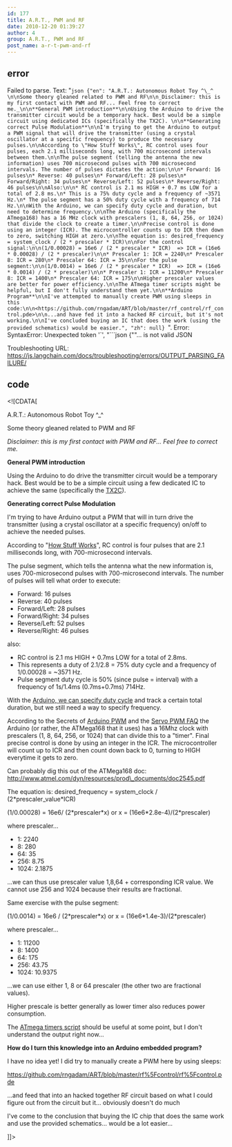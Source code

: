 ```yaml
---
id: 177
title: A.R.T., PWM and RF
date: 2010-12-20 01:39:27
author: 4
group: A.R.T., PWM and RF
post_name: a-r-t-pwm-and-rf
---
```


## error
Failed to parse. Text: "```json
{"en": "A.R.T.: Autonomous Robot Toy ^\_^ \n\nSome theory gleaned related to PWM and RF\n\n_Disclaimer: this is my first contact with PWM and RF... Feel free to correct me._\n\n**General PWM introduction**\n\nUsing the Arduino to drive the transmitter circuit would be a temporary hack. Best would be a simple circuit using dedicated ICs (specifically the TX2C). \n\n**Generating correct Pulse Modulation**\n\nI'm trying to get the Arduino to output a PWM signal that will drive the transmitter (using a crystal oscillator at a specific frequency) to produce the necessary pulses.\n\nAccording to \"How Stuff Works\", RC control uses four pulses, each 2.1 milliseconds long, with 700 microsecond intervals between them.\n\nThe pulse segment (telling the antenna the new information) uses 700 microsecond pulses with 700 microsecond intervals. The number of pulses dictates the action:\n\n* Forward: 16 pulses\n* Reverse: 40 pulses\n* Forward/Left: 28 pulses\n* Forward/Right: 34 pulses\n* Reverse/Left: 52 pulses\n* Reverse/Right: 46 pulses\n\nAlso:\n\n* RC control is 2.1 ms HIGH + 0.7 ms LOW for a total of 2.8 ms.\n* This is a 75% duty cycle and a frequency of ~3571 Hz.\n* The pulse segment has a 50% duty cycle with a frequency of 714 Hz.\n\nWith the Arduino, we can specify duty cycle and duration, but need to determine frequency.\n\nThe Arduino (specifically the ATmega168) has a 16 MHz clock with prescalers (1, 8, 64, 256, or 1024) that divide the clock to create a timer.\n\nPrecise control is done using an integer (ICR). The microcontroller counts up to ICR then down to zero, switching HIGH at zero.\n\nThe equation is: desired_frequency = system_clock / (2 * prescaler * ICR)\n\nFor the control signal:\n\n(1/0.00028) = 16e6 / (2 * prescaler * ICR)  => ICR = (16e6 * 0.00028) / (2 * prescaler)\n\n* Prescaler 1: ICR = 2240\n* Prescaler 8: ICR = 280\n* Prescaler 64: ICR = 35\n\nFor the pulse segment:\n\n(1/0.0014) = 16e6 / (2 * prescaler * ICR)  => ICR = (16e6 * 0.0014) / (2 * prescaler)\n\n* Prescaler 1: ICR = 11200\n* Prescaler 8: ICR = 1400\n* Prescaler 64: ICR = 175\n\nHigher prescaler values are better for power efficiency.\n\nThe ATmega timer scripts might be helpful, but I don't fully understand them yet.\n\n**Arduino Program**\n\nI've attempted to manually create PWM using sleeps in this code:\n\n<https://github.com/rngadam/ART/blob/master/rf_control/rf_control.pde>\n\n...and have fed it into a hacked RF circuit, but it's not working.\n\nI've concluded buying an IC that does the work (using the provided schematics) would be easier.", "zh": null}
```". Error: SyntaxError: Unexpected token '`', "```json
{""... is not valid JSON

Troubleshooting URL: https://js.langchain.com/docs/troubleshooting/errors/OUTPUT_PARSING_FAILURE/


## code
 <!\[CDATA\[

A.R.T.: Autonomous Robot Toy ^\_^

Some theory gleaned related to PWM and RF

_Disclaimer: this is my first contact with PWM and RF... Feel free to correct me._

**General PWM introduction**

Using the Arduino to do drive the transmitter circuit would be a temporary hack. Best would be to be a simple circuit using a few dedicated IC to achieve the same (specifically the [TX2C](http://www.datasheetarchive.com/pdf-datasheets/Datasheets-23/DSA-446609.html)).

**Generating correct Pulse Modulation**

I'm trying to have Arduino output a PWM that will in turn drive the transmitter (using a crystal oscillator at a specific frequency) on/off to achieve the needed pulses.

According to "[How Stuff Works](http://electronics.howstuffworks.com/rc-toy2.htm)", RC control is four pulses that are 2.1 milliseconds long, with 700-microsecond intervals.

The pulse segment, which tells the antenna what the new information is, uses 700-microsecond pulses with 700-microsecond intervals. The number of pulses will tell what order to execute:

* Forward: 16 pulses
* Reverse: 40 pulses
* Forward/Left: 28 pulses
* Forward/Right: 34 pulses
* Reverse/Left: 52 pulses
* Reverse/Right: 46 pulses

also:

* RC control is 2.1 ms HIGH + 0.7ms LOW for a total of 2.8ms.
* This represents a duty of 2.1/2.8 = 75% duty cycle and a frequency of 1/0.00028 = \~3571 Hz.
* Pulse segment duty cycle is 50% (since pulse = interval) with a frequency of 1s/1.4ms (0.7ms+0.7ms) 714Hz.

With the [Arduino, we can specify duty cycle](http://www.arduino.cc/en/Tutorial/PWM) and track a certain total duration, but we still need a way to specify frequency.

According to the Secrets of [Arduino PWM](http://arduino.cc/en/Tutorial/SecretsOfArduinoPWM) and the [Servo PWM FAQ](http://mil.ufl.edu/~achamber/servoPWMfaq.html) the Arduino (or rather, the ATMega168 that it uses) has a 16Mhz clock with prescalers (1, 8, 64, 256, or 1024) that can divide this to a "timer". Final precise control is done by using an integer in the ICR. The microcontroller will count up to ICR and then count down back to 0, turning to HIGH everytime it gets to zero.

Can probably dig this out of the ATMega168 doc: http://www.atmel.com/dyn/resources/prod\_documents/doc2545.pdf

The equation is: desired\_frequency = system\_clock / (2\*prescaler\_value\*ICR)

(1/0.00028) = 16e6/ (2\*prescaler\*x) or x = (16e6\*2.8e-4)/(2\*prescaler)

where prescaler...

* 1: 2240
* 8: 280
* 64: 35
* 256: 8.75
* 1024: 2.1875

...we can thus use prescaler value 1,8,64 + corresponding ICR value. We cannot use 256 and 1024 because their results are fractional.

Same exercise with the pulse segment:

(1/0.0014) = 16e6 / (2\*prescaler\*x) or x = (16e6\*1.4e-3)/(2\*prescaler)

where prescaler...

* 1: 11200
* 8: 1400
* 64: 175
* 256: 43.75
* 1024: 10.9375

...we can use either 1, 8 or 64 prescaler (the other two are fractional values).

Higher prescale is better generally as lower timer also reduces power consumption.

The [ATmega timers script](http://www.et06.dk/atmega%5Ftimers/) should be useful at some point, but I don't understand the output right now...

**How do I turn this knowledge into an Arduino embedded program?**

I have no idea yet! I did try to manually create a PWM here by using sleeps:

<https://github.com/rngadam/ART/blob/master/rf%5Fcontrol/rf%5Fcontrol.pde>

...and feed that into an hacked together RF circuit based on what I could figure out from the circuit but it... obviously doesn't do much

I've come to the conclusion that buying the IC chip that does the same work and use the provided schematics... would be a lot easier...

\]\]> 
